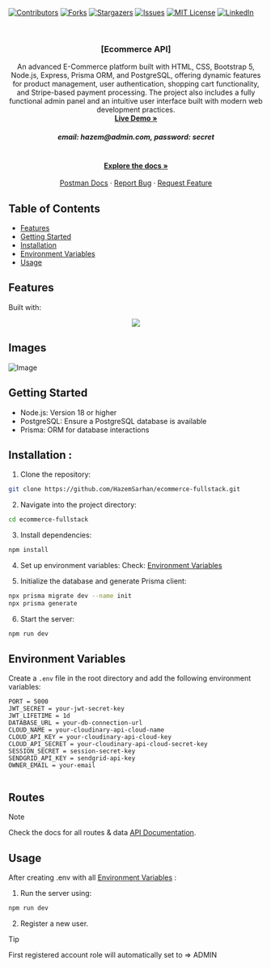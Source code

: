 [![Contributors][contributors-shield]][contributors-url]
[![Forks][forks-shield]][forks-url]
[![Stargazers][stars-shield]][stars-url]
[![Issues][issues-shield]][issues-url]
[![MIT License][license-shield]][license-url]
[![LinkedIn][linkedin-shield]][linkedin-url]

<!-- PROJECT LOGO -->
<br />
<div align="center">
  <a href="https://github.com/HazemSarhan/ecommerce-fullstack"></a>

<h3 align="center">[Ecommerce API]</h3>

  <p align="center">
    An advanced E-Commerce platform built with HTML, CSS, Bootstrap 5, Node.js, Express, Prisma ORM, and PostgreSQL, offering dynamic features for product management, user authentication, shopping cart functionality, and Stripe-based payment processing. The project also includes a fully functional admin panel and an intuitive user interface built with modern web development practices.
    <br />
    <a href="https://ecommerce-fullstack-4v1t.onrender.com/"><strong>Live Demo »</strong></a>
    <h5>email: hazem@admin.com, password: secret</h5>
    <br />
    <a href="http://localhost:3000/api-docs/"><strong>Explore the docs »</strong></a>
    <br />
    <br />
    <a href="https://documenter.getpostman.com/view/36229537/2sAYQUqERW">Postman Docs</a>
    ·
    <a href="https://github.com/HazemSarhan/ecommerce-fullstack/issues/new?labels=bug&template=bug-report---.md">Report Bug</a>
    ·
    <a href="https://github.com/HazemSarhan/ecommerce-fullstack/issues/new?labels=enhancement&template=feature-request---.md">Request Feature</a>
  </p>
</div>

<!-- TABLE OF CONTENTS -->

## Table of Contents

- [Features](#features)
- [Getting Started](#getting-started)
- [Installation](#installation)
- [Environment Variables](#environment-variables)
- [Usage](#usage)

## Features

Built with:

<div align="center">
  <img src="https://skillicons.dev/icons?i=html,css,bootstrap,js,nodejs,express,postgres,prisma" /><br>
</div>

## Images
<img src="https://i.imgur.com/EOxBxUP.jpeg" alt="Image">


## Getting Started

- Node.js: Version 18 or higher
- PostgreSQL: Ensure a PostgreSQL database is available
- Prisma: ORM for database interactions

## Installation :

1. Clone the repository:

```sh
git clone https://github.com/HazemSarhan/ecommerce-fullstack.git
```

2. Navigate into the project directory:

```sh
cd ecommerce-fullstack
```

3. Install dependencies:

```sh
npm install
```

4. Set up environment variables:
   Check: [Environment Variables](#environment-variables)

5. Initialize the database and generate Prisma client:

```sh
npx prisma migrate dev --name init
npx prisma generate
```

6. Start the server:

```sh
npm run dev
```

## Environment Variables

Create a `.env` file in the root directory and add the following environment variables:

```env
PORT = 5000
JWT_SECRET = your-jwt-secret-key
JWT_LIFETIME = 1d
DATABASE_URL = your-db-connection-url
CLOUD_NAME = your-cloudinary-api-cloud-name
CLOUD_API_KEY = your-cloudinary-api-cloud-key
CLOUD_API_SECRET = your-cloudinary-api-cloud-secret-key
SESSION_SECRET = session-secret-key
SENDGRID_API_KEY = sendgrid-api-key
OWNER_EMAIL = your-email


```

## Routes

> [!NOTE]
> Check the docs for all routes & data [API Documentation](https://documenter.getpostman.com/view/36229537/2sAYQUqERW).

## Usage

After creating .env with all [Environment Variables](#environment-variables) :

1. Run the server using:

```sh
npm run dev
```

2. Register a new user.

> [!TIP]
> First registered account role will automatically set to => ADMIN

[contributors-shield]: https://img.shields.io/github/contributors/HazemSarhan/ecommerce-fullstack?style=for-the-badge
[contributors-url]: https://github.com/HazemSarhan/ecommerce-fullstack/graphs/contributors
[forks-shield]: https://img.shields.io/github/forks/HazemSarhan/ecommerce-fullstack.svg?style=for-the-badge
[forks-url]: https://github.com/HazemSarhan/ecommerce-fullstack/network/members
[stars-shield]: https://img.shields.io/github/stars/HazemSarhan/ecommerce-fullstack.svg?style=for-the-badge
[stars-url]: https://github.com/HazemSarhan/ecommerce-fullstack/stargazers
[issues-shield]: https://img.shields.io/github/issues/HazemSarhan/ecommerce-fullstack.svg?style=for-the-badge
[issues-url]: https://github.com/HazemSarhan/ecommerce-fullstack/issues
[license-shield]: https://img.shields.io/github/license/HazemSarhan/ecommerce-fullstack.svg?style=for-the-badge
[license-url]: https://github.com/HazemSarhan/ecommerce-fullstack/master/LICENSE.txt
[linkedin-shield]: https://img.shields.io/badge/-LinkedIn-black.svg?style=for-the-badge&logo=linkedin&colorB=555
[linkedin-url]: https://www.linkedin.com/in/hazemmegahed/
[product-screenshot]: images/screenshot.png
[node-js]: https://svgur.com/i/19bZ.svg
[express-js]: https://svgur.com/i/19a1.svg
[mongo-db]: https://svgur.com/i/19b4.svg
[jwt]: https://svgshare.com/i/19bi.svg
[db]: https://i.imgur.com/0CzwXXA.png
